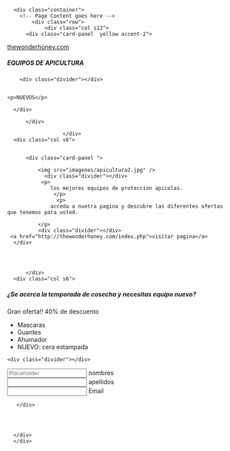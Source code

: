 <!DOCTYPE html>
<html xmlns="http://www.w3.org/1999/xhtml">
<head>
    <link href="css/materialize.css" rel="stylesheet" />
    <link href="css/materialize.min.css" rel="stylesheet" />
    <script src="js/materialize.js"></script>
    <script src="js/materialize.min.js"></script>
<meta http-equiv="Content-Type" content="text/html; charset=utf-8"/>
    <title></title>
</head>
<body>

      <div class="container">
        <!-- Page Content goes here -->
            <div class="row">
                <div class="col s12">   
          <div class="card-panel  yellow accent-2">
                
  <div class="section">
   <div class="card-action"> 
               <a href="http://thewonderhoney.com/index.php"> thewonderhoney.com</a> 
              </div>
  </div>
  <div class="divider"></div>
  <div class="section">
      <div class="card-panel yellow accent-4">
      <h5>EQUIPOS DE APICULTURA</h5>
         
        <div class="divider"></div>

         
    <p>NUEVOS</p> 
         
      </div> 
  </div>
              
          </div>
        
                      </div>
      <div class="col s6">
          
          
          <div class="card-panel ">
             
              <img src="imagenes/apicultura2.jpg" />
                <div class="divider"></div>
               <p>
                  los mejores equipos de proteccion apicolas.
                   </p>
                    <p>
                  acceda a nuetra pagina y descubre las diferentes ofertas que tenemos para usted.
                   
              </p>
              <div class="divider"></div>
     <a href="http://thewonderhoney.com/index.php">visitar pagina</a>
      </div> 


            
          
          </div>
      <div class="col s6">

<div class="card-panel ">
    <h5>¿Se acerca la temporada de cosecha y necesitas equipo nuevo?</h5>
         <p class="z-depth-3">
              Gran oferta!!
             40% de descuento</p> 
   <ul class="collection">
      <li class="collection-item">Mascaras</li>
      <li class="collection-item">Guantes</li>
      <li class="collection-item">Ahumador</li>
      <li class="collection-item">NUEVO: cera estampada</li>
    </ul>

    <div class="divider"></div>

<div class="row">
    <form class="col s12">
      <div class="row">
        <div class="input-field col s6">
          <input placeholder="Placeholder" id="first_name" type="text" class="validate">
          <label for="first_name">nombres</label>
        </div>
        <div class="input-field col s6">
          <input id="last_name" type="text" class="validate">
          <label for="last_name">apellidos</label>
        </div>
      </div>
      <div class="row">
        <div class="input-field col s12">
          <input id="email" type="email" class="validate">
          <label for="email">Email</label>
        </div>
      </div>
    </form>
  </div>

       </div>
    
      
      
      
      </div>
      </div>
   
</body>
</html>
